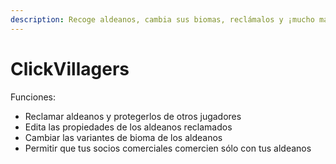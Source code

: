 ```yaml
---
description: Recoge aldeanos, cambia sus biomas, reclámalos y ¡mucho más!
---
```


# ClickVillagers

Funciones:

* Reclamar aldeanos y protegerlos de otros jugadores
* Edita las propiedades de los aldeanos reclamados
* Cambiar las variantes de bioma de los aldeanos
* Permitir que tus socios comerciales comercien sólo con tus aldeanos



